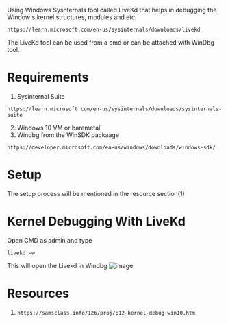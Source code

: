 Using Windows Sysnternals tool called LiveKd that helps in debugging the Window's kernel structures, modules and etc.

```
https://learn.microsoft.com/en-us/sysinternals/downloads/livekd
```

The LiveKd tool can be used from a cmd or can be attached with WinDbg tool.

# Requirements
1. Sysinternal Suite
```
https://learn.microsoft.com/en-us/sysinternals/downloads/sysinternals-suite
```
2. Windows 10 VM or baremetal
3. Windbg from the WinSDK packaage
```
https://developer.microsoft.com/en-us/windows/downloads/windows-sdk/
```

# Setup
The setup process will be mentioned in the resource section(1)

# Kernel Debugging With LiveKd
Open CMD as admin and type
```
livekd -w
```
This will open the Livekd in Windbg
![image](https://user-images.githubusercontent.com/59355783/197510520-e617e202-6cfb-4a26-8ae4-46f6496d7a6c.png)






# Resources
1. ```https://samsclass.info/126/proj/p12-kernel-debug-win10.htm```
